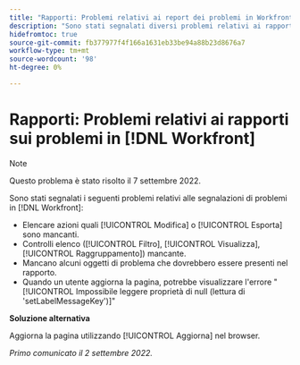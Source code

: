 ```yaml
---
title: "Rapporti: Problemi relativi ai report dei problemi in Workfront"
description: "Sono stati segnalati diversi problemi relativi ai rapporti sui problemi in [!DNL Workfront]."
hidefromtoc: true
source-git-commit: fb377977f4f166a1631eb33be94a88b23d8676a7
workflow-type: tm+mt
source-wordcount: '98'
ht-degree: 0%

---
```



# Rapporti: Problemi relativi ai rapporti sui problemi in [!DNL Workfront]

>[!NOTE]
>
>Questo problema è stato risolto il 7 settembre 2022.

Sono stati segnalati i seguenti problemi relativi alle segnalazioni di problemi in [!DNL Workfront]:

* Elencare azioni quali [!UICONTROL Modifica] o [!UICONTROL Esporta] sono mancanti.
* Controlli elenco ([!UICONTROL Filtro], [!UICONTROL Visualizza], [!UICONTROL Raggruppamento]) mancante.
* Mancano alcuni oggetti di problema che dovrebbero essere presenti nel rapporto.
* Quando un utente aggiorna la pagina, potrebbe visualizzare l&#39;errore &quot;[!UICONTROL Impossibile leggere proprietà di null (lettura di &#39;setLabelMessageKey&#39;)]&quot;

**Soluzione alternativa**

Aggiorna la pagina utilizzando [!UICONTROL Aggiorna] nel browser.

_Primo comunicato il 2 settembre 2022._

